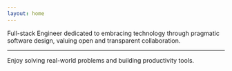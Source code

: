 ```yaml
---
layout: home
---
```


Full-stack Engineer dedicated to embracing technology through pragmatic software design, valuing open and transparent collaboration.


<hr class="w-48 h-1 mx-auto mt-3 mb-6 bg-gray-100 border-0 rounded md:mt-4 md:mb-10 dark:bg-gray-700">

Enjoy solving real-world problems and building productivity tools.
